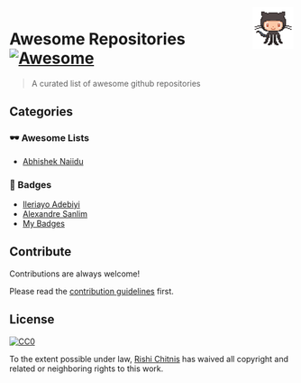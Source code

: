 <img src="monodance.gif" align="right" width="73" />

# Awesome Repositories [![Awesome](https://cdn.rawgit.com/sindresorhus/awesome/d7305f38d29fed78fa85652e3a63e154dd8e8829/media/badge.svg)](https://github.com/sindresorhus/awesome#repositories)
> A curated list of awesome github repositories

## Categories

### 🕶 Awesome Lists

- [Abhishek Naiidu](https://github.com/abhisheknaiidu/awesome-github-profile-readme)

### 📛 Badges

- [Ileriayo Adebiyi](https://github.com/Ileriayo/markdown-badges)
- [Alexandre Sanlim](https://github.com/alexandresanlim/Badges4-README.md-Profile)
- [My Badges](https://github.com/my-badges/my-badges)


## Contribute 

Contributions are always welcome!

Please read the [contribution guidelines](CONTRIBUTING.md) first.

## License

[![CC0](https://licensebuttons.net/p/zero/1.0/88x31.png)](https://creativecommons.org/publicdomain/zero/1.0/)

To the extent possible under law, [Rishi Chitnis](https://rishichitnis007@gmail.com) has waived all copyright and related or neighboring rights to this work.
